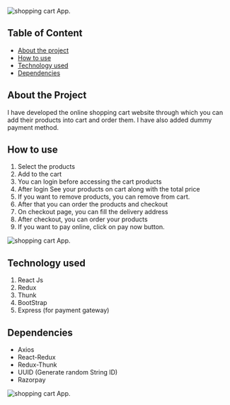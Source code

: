  ![shopping cart App](https://i.imgur.com/tLutDX2.png).

## Table of Content

* [About the project](#about-the-project)
* [How to use](#how-to-use)
* [Technology used](#technology-used)
* [Dependencies](#dependencies)


## About the Project

I have developed the online shopping cart website through which you can add their products into cart and order them. I have also added dummy payment method. 

## How to use 

 1. Select the products
 2. Add to the cart
 3. You can login before accessing the cart products
 4. After login See your products on cart along with the total price
 5. If you want to remove products, you can remove from cart.
 6. After that you can order the products and checkout 
 7. On checkout page, you can fill the delivery address
 8. After checkout, you can order your products
 9. If you want to pay online, click on pay now button. 

 ![shopping cart App](https://i.imgur.com/09aeDPv.png).


## Technology used

1. React Js
2. Redux
3. Thunk 
4. BootStrap
5. Express (for payment gateway)


## Dependencies

* Axios
* React-Redux
* Redux-Thunk
* UUID (Generate random String ID)
* Razorpay

 ![shopping cart App](https://shopping-cart-sigma.vercel.app/).

